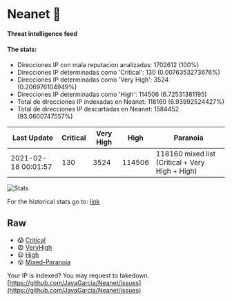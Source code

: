 # Neanet :hocho:
#### Threat intelligence feed
#### The stats:

- Direcciones IP con mala reputacion analizadas: 1702612 (100%)
- Direcciones IP determinadas como 'Critical':  130 (0.0076353273676%)
- Direcciones IP determinadas como 'Very High':  3524 (0.206976104949%)
- Direcciones IP determinadas como 'High':  114506 (6.72531381195)
- Total de direcciones IP indexadas en Neanet:  118160 (6.93992524427%)
- Total de direcciones IP descartadas en Neanet:  1584452 (93.0600747557%)

| Last Update | Critical | Very High | High | Paranoia |
| --- | --- | --- | --- | --- |
| 2021-02-18 00:01:57 | 130 | 3524 | 114506 | 118160 mixed list (Critical + Very High + High)|

![Stats](https://docs.google.com/spreadsheets/d/e/2PACX-1vSnaNMIXVabIpDJjufMlzH7poXnshF3mgd8Is1g9ytUEzVsP5my4Trn8f-xkoLLQ38xpL3HtmUexLo6/pubchart?oid=501124687&format=image)

For the historical stats go to: [link](/stats.csv)
## Raw
- :scream: [Critical](https://raw.githubusercontent.com/JavaGarcia/Neanet/master/blacklists/neanet_critical.txt)
- :fearful: [VeryHigh](https://raw.githubusercontent.com/JavaGarcia/Neanet/master/blacklists/neanet_veryHigh.txtt)
- :frowning: [High](https://raw.githubusercontent.com/JavaGarcia/Neanet/master/blacklists/neanet_high.txt)
- :dizzy_face: [Mixed-Paranoia](https://raw.githubusercontent.com/JavaGarcia/Neanet/master/blacklists/neanet_all.txt)


Your IP is indexed? You may request to takedown. [https://github.com/JavaGarcia/Neanet/issues](https://github.com/JavaGarcia/Neanet/issues)
















































































































































































































































































































































































































































































































































































































































































































































































































































































































































































































































































































































































































































































































































































































































































































































































































































































































































































































































































































































































































































































































































































































































































































































































































































































































































































































































































































































































































































































































































































































































































































































































































































































































































































































































































































































































































































































































































































































































































































































































































































































































































































































































































































































































































































